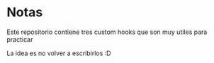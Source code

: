 # Notas

Este repositorio contiene tres custom hooks que son muy utiles
para practicar

La idea es no volver a escribirlos :D
